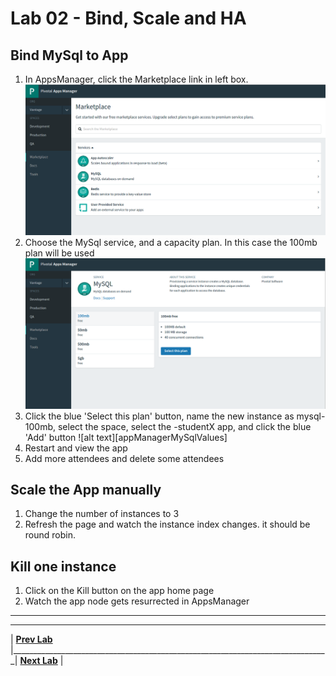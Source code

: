 [vsCodeStartupCs]: img/vsCodeStartupCs.png " "
[appManagerMarketplace]: img/appManagerMarketplace.png " "
[appManagerMySql]: img/appManagerMySql.png " "
[vsCodeManifest]: img/vsCodeManifest.png " "

# Lab 02 - Bind, Scale and HA

## Bind MySql to App
1. In AppsManager, click the Marketplace link in left box.
![alt text][appManagerMarketplace]
2. Choose the MySql service, and a capacity plan. In this case the 100mb plan will be used
![alt text][appManagerMySql]
3. Click the blue 'Select this plan' button, name the new instance as mysql-100mb, select the <STUDENT-X> space, select the <dotnetappName>-studentX app, and click the blue 'Add' button
![alt text][appManagerMySqlValues]
4. Restart and view the app
5. Add more attendees and delete some attendees

## Scale the App manually
1. Change the number of instances to 3
2. Refresh the page and watch the instance index changes. it should be round robin.

## Kill one instance
1. Click on the Kill button on the app home page
2. Watch the app node gets resurrected in AppsManager


___

___
| **[Prev Lab](../Lab-01/README.md)** |_______________________________________________________________________________| **[Next Lab](../Lab-03/README.md)** |
